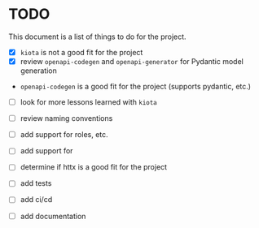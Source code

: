 # TODO

This document is a list of things to do for the project.

- [x] `kiota` is not a good fit for the project
- [x] review `openapi-codegen` and `openapi-generator` for Pydantic model generation
- `openapi-codegen` is a good fit for the project (supports pydantic, etc.)
- [ ] look for more lessons learned with `kiota`
- [ ] review naming conventions
- [ ] add support for roles, etc. 
- [ ] add support for 
- [ ] determine if httx is a good fit for the project

- [ ] add tests
- [ ] add ci/cd
- [ ] add documentation
